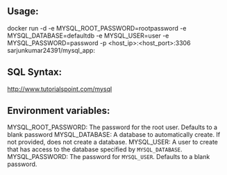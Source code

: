 Usage: 
-------------------------
docker run -d -e MYSQL_ROOT_PASSWORD=rootpassword -e MYSQL_DATABASE=defaultdb -e MYSQL_USER=user -e MYSQL_PASSWORD=password -p <host_ip>:<host_port>:3306 sarjunkumar24391/mysql_app:<tag>

SQL Syntax:
-------------------------
http://www.tutorialspoint.com/mysql

Environment variables:
-------------------------
MYSQL_ROOT_PASSWORD: The password for the root user. Defaults to a blank password
MYSQL_DATABASE: A database to automatically create. If not provided, does not create a database.
MYSQL_USER: A user to create that has access to the database specified by `MYSQL_DATABASE`.
MYSQL_PASSWORD: The password for `MYSQL_USER`. Defaults to a blank password.
